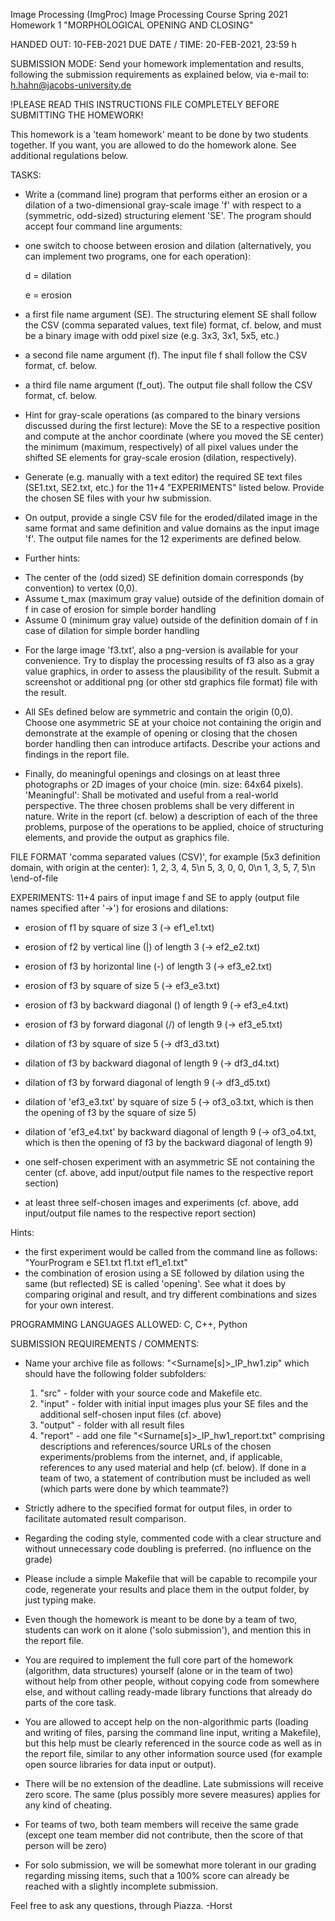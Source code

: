 Image Processing (ImgProc) 
Image Processing Course Spring 2021
Homework 1 "MORPHOLOGICAL OPENING AND CLOSING"


HANDED OUT: 10-FEB-2021
DUE DATE / TIME: 20-FEB-2021, 23:59 h


SUBMISSION MODE:
Send your homework implementation and results, following the submission requirements as explained below, via e-mail to: 
h.hahn@jacobs-university.de

!PLEASE READ THIS INSTRUCTIONS FILE COMPLETELY BEFORE SUBMITTING THE HOMEWORK!

This homework is a 'team homework' meant to be done by two students together. If you want, you are allowed to do the homework alone. See additional regulations below.


TASKS:

* Write a (command line) program that performs either an erosion or a dilation of a two-dimensional gray-scale image 'f' with respect to a (symmetric, odd-sized) structuring element 'SE'. The program should accept four command line arguments: 
 - one switch to choose between erosion and dilation (alternatively, you can implement two programs, one for each operation):

   d = dilation 

   e = erosion 
- a first file name argument (SE).
  The structuring element SE shall follow the CSV (comma separated values, text file) format, cf. below, and must be a binary image with odd pixel size (e.g. 3x3, 3x1, 5x5, etc.)
 - a second file name argument (f).  The input file f shall follow the CSV format, cf. below.
 - a third file name argument (f_out).  The output file shall follow the CSV format, cf. below.

* Hint for gray-scale operations (as compared to the binary versions discussed during the first lecture): Move the SE to a respective position and compute at the anchor coordinate (where you moved the SE center) the minimum (maximum, respectively) of all pixel values under the shifted SE elements for gray-scale erosion (dilation, respectively).

* Generate (e.g. manually with a text editor) the required SE text files (SE1.txt, SE2.txt, etc.) for the 11+4 "EXPERIMENTS" listed below. Provide the chosen SE files with your hw submission.

* On output, provide a single CSV file for the eroded/dilated image in the same format and same definition and value domains as the input image 'f'. The output file names for the 12 experiments are defined below.
 
* Further hints: 
 - The center of the (odd sized) SE definition domain corresponds (by convention) to vertex (0,0).
 - Assume t_max (maximum gray value) outside of the definition domain of f in case of erosion for simple border handling
 - Assume 0 (minimum gray value) outside of the definition domain of f in case of dilation for simple border handling

* For the large image 'f3.txt', also a png-version is available for your convenience. Try to display the processing results of f3 also as a gray value graphics, in order to assess the plausibility of the result. Submit a screenshot or additional png (or other std graphics file format) file with the result.

* All SEs defined below are symmetric and contain the origin (0,0). Choose one asymmetric SE at your choice not containing the origin and demonstrate at the example of opening or closing that the chosen border handling then can introduce artifacts. Describe your actions and findings in the report file.

* Finally, do meaningful openings and closings on at least three photographs or 2D images of your choice (min. size: 64x64 pixels). 'Meaningful': Shall be motivated and useful from a real-world perspective. The three chosen problems shall be very different in nature. Write in the report (cf. below) a description of each of the three problems, purpose of the operations to be applied, choice of structuring elements, and provide the output as graphics file.


FILE FORMAT 'comma separated values (CSV)', for example (5x3 definition domain, with origin at the center):
1, 2, 3, 4, 5\n
5, 3, 0, 0, 0\n
1, 3, 5, 7, 5\n
\end-of-file


EXPERIMENTS: 11+4 pairs of input image f and SE to apply (output file names specified after '->') for erosions and dilations:

* erosion of f1 by square of size 3 (-> ef1_e1.txt)
* erosion of f2 by vertical line (|) of length 3 (-> ef2_e2.txt)
* erosion of f3 by horizontal line (-) of length 3 (-> ef3_e2.txt)
* erosion of f3 by square of size 5 (-> ef3_e3.txt)
* erosion of f3 by backward diagonal (\) of length 9 (-> ef3_e4.txt)
* erosion of f3 by forward diagonal (/) of length 9 (-> ef3_e5.txt)

* dilation of f3 by square of size 5 (-> df3_d3.txt)
* dilation of f3 by backward diagonal of length 9 (-> df3_d4.txt)
* dilation of f3 by forward diagonal of length 9 (-> df3_d5.txt)
* dilation of 'ef3_e3.txt' by square of size 5 (-> of3_o3.txt, which is then the opening of f3 by the square of size 5)
* dilation of 'ef3_e4.txt' by backward diagonal of length 9 (-> of3_o4.txt, which is then the opening of f3 by the backward diagonal of length 9)
* one self-chosen experiment with an asymmetric SE not containing the center (cf. above, add input/output file names to the respective report section)
* at least three self-chosen images and experiments (cf. above, add input/output file names to the respective report section)

Hints: 
 - the first experiment would be called from the command line as follows: "YourProgram e SE1.txt f1.txt ef1_e1.txt"
 - the combination of erosion using a SE followed by dilation using the same (but reflected) SE is called 'opening'. See what it does by comparing original and result, and try different combinations and sizes for your own interest. 


PROGRAMMING LANGUAGES ALLOWED:
C, C++, Python


SUBMISSION REQUIREMENTS / COMMENTS:

* Name your archive file as follows: "<Surname[s]>_IP_hw1.zip" which should have the following folder subfolders:
   1. "src"  - folder with your source code and Makefile etc.
   2. "input" - folder with initial input images plus your SE files and the additional self-chosen input files (cf. above)
   3. "output" - folder with all result files 
   4. "report" - add one file "<Surname[s]>_IP_hw1_report.txt" comprising descriptions and references/source URLs of the chosen experiments/problems from the internet, and, if applicable, references to any used material and help (cf. below). If done in a team of two, a statement of contribution must be included as well (which parts were done by which teammate?)

* Strictly adhere to the specified format for output files, in order to facilitate automated result comparison.
	
* Regarding the coding style, commented code with a clear structure and without unnecessary code doubling is preferred. (no influence on the grade)

* Please include a simple Makefile that will be capable to recompile your code, regenerate your results and place them in the output folder, by just typing make.

* Even though the homework is meant to be done by a team of two, students can work on it alone ('solo submission'), and mention this in the report file. 

* You are required to implement the full core part of the homework (algorithm, data structures) yourself (alone or in the team of two) without help from other people, without copying code from somewhere else, and without calling ready-made library functions that already do parts of the core task. 

* You are allowed to accept help on the non-algorithmic parts (loading and writing of files, parsing the command line input, writing a Makefile), but this help must be clearly referenced in the source code as well as in the report file, similar to any other information source used (for example open source libraries for data input or output). 

* There will be no extension of the deadline. Late submissions will receive zero score. The same (plus possibly more severe measures) applies for any kind of cheating.

* For teams of two, both team members will receive the same grade (except one team member did not contribute, then the score of that person will be zero)

* For solo submission, we will be somewhat more tolerant in our grading regarding missing items, such that a 100% score can already be reached with a slightly incomplete submission.


Feel free to ask any questions, through Piazza.
-Horst